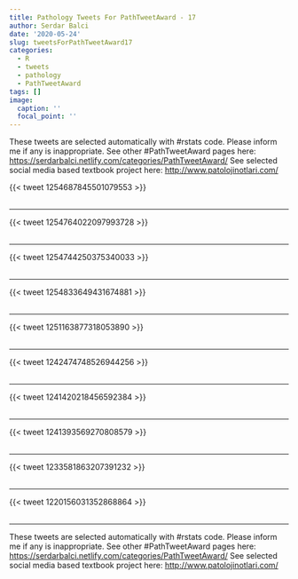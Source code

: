 ```yaml
---
title: Pathology Tweets For PathTweetAward - 17
author: Serdar Balci
date: '2020-05-24'
slug: tweetsForPathTweetAward17
categories:
  - R
  - tweets
  - pathology
  - PathTweetAward
tags: []
image:
  caption: ''
  focal_point: ''
---
```



These tweets are selected automatically with #rstats code. Please inform me if any is inappropriate.
See other #PathTweetAward pages here: https://serdarbalci.netlify.com/categories/PathTweetAward/ 
See selected social media based textbook project here: http://www.patolojinotlari.com/

{{< tweet 1254687845501079553 >}}
<br>
<br>
<hr>
{{< tweet 1254764022097993728 >}}
<br>
<br>
<hr>
{{< tweet 1254744250375340033 >}}
<br>
<br>
<hr>
{{< tweet 1254833649431674881 >}}
<br>
<br>
<hr>
{{< tweet 1251163877318053890 >}}
<br>
<br>
<hr>
{{< tweet 1242474748526944256 >}}
<br>
<br>
<hr>
{{< tweet 1241420218456592384 >}}
<br>
<br>
<hr>
{{< tweet 1241393569270808579 >}}
<br>
<br>
<hr>
{{< tweet 1233581863207391232 >}}
<br>
<br>
<hr>
{{< tweet 1220156031352868864 >}}
<br>
<br>
<hr>


These tweets are selected automatically with #rstats code. Please inform me if any is inappropriate.
See other #PathTweetAward pages here: https://serdarbalci.netlify.com/categories/PathTweetAward/ 
See selected social media based textbook project here: http://www.patolojinotlari.com/
